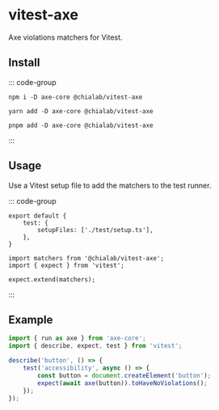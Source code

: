 # vitest-axe

Axe violations matchers for Vitest.

## Install

::: code-group

```sh[npm]
npm i -D axe-core @chialab/vitest-axe
```

```sh[yarn]
yarn add -D axe-core @chialab/vitest-axe
```

```sh[pnpm]
pnpm add -D axe-core @chialab/vitest-axe
```

:::

## Usage

Use a Vitest setup file to add the matchers to the test runner.

::: code-group

```ts[vitest.config.ts]
export default {
    test: {
        setupFiles: ['./test/setup.ts'],
    },
}
```

```ts[test/setup.ts]
import matchers from '@chialab/vitest-axe';
import { expect } from 'vitest';

expect.extend(matchers);
```

:::

## Example

```ts
import { run as axe } from 'axe-core';
import { describe, expect, test } from 'vitest';

describe('button', () => {
    test('accessibility', async () => {
        const button = document.createElement('button');
        expect(await axe(button)).toHaveNoViolations();
    });
});
```
